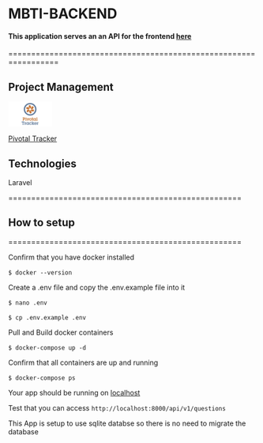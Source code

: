 # MBTI-BACKEND

#### This application serves an an API for the frontend [here](https://github.com/igbominadeveloper/mbti-frontend)

=================================================================

## Project Management

<img src="./public/pt-board.jpg" height="50px" style="display: block; margin-bottom: 1rem;" />

[Pivotal Tracker](https://www.pivotaltracker.com/n/projects/2486976)

## Technologies

Laravel

===================================================

## How to setup

===================================================

Confirm that you have docker installed

```
$ docker --version

```

Create a .env file and copy the .env.example file into it

```
$ nano .env
```

```
$ cp .env.example .env
```

Pull and Build docker containers

```
$ docker-compose up -d
```

Confirm that all containers are up and running

```
$ docker-compose ps

```

Your app should be running on [localhost](0.0.0.0:8000)

Test that you can access `http://localhost:8000/api/v1/questions`


This App is setup to use sqlite databse so there is no need to migrate the database